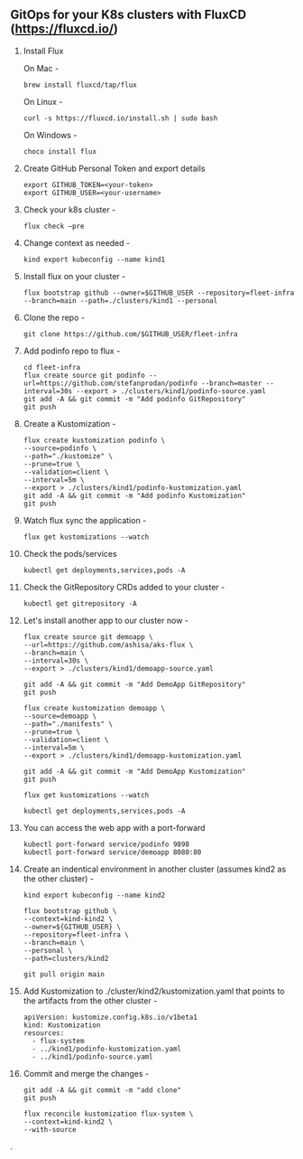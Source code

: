 ## GitOps for your K8s clusters with FluxCD (https://fluxcd.io/)
1.	Install Flux

    On Mac -
    ```
    brew install fluxcd/tap/flux
    ```
    On Linux -
    ```
    curl -s https://fluxcd.io/install.sh | sudo bash
    ```
    On Windows -
    ```
    choco install flux
    ```
2.	Create GitHub Personal Token and export details
    ```
    export GITHUB_TOKEN=<your-token>
    export GITHUB_USER=<your-username>
    ```
3.	Check your k8s cluster -
    ```
    flux check –pre
    ```
4.	Change context as needed -
    ```
    kind export kubeconfig --name kind1
    ```
5.	Install flux on your cluster -
    ```
    flux bootstrap github --owner=$GITHUB_USER --repository=fleet-infra --branch=main --path=./clusters/kind1 --personal
    ```
6.	Clone the repo -
    ```
    git clone https://github.com/$GITHUB_USER/fleet-infra
    ```
7.	Add podinfo repo to flux -
    ```
    cd fleet-infra
    flux create source git podinfo --url=https://github.com/stefanprodan/podinfo --branch=master --interval=30s --export > ./clusters/kind1/podinfo-source.yaml
    git add -A && git commit -m "Add podinfo GitRepository"
    git push
    ```
8.	Create a Kustomization -
    ```
    flux create kustomization podinfo \  
    --source=podinfo \  
    --path="./kustomize" \  
    --prune=true \  
    --validation=client \  
    --interval=5m \  
    --export > ./clusters/kind1/podinfo-kustomization.yaml
    git add -A && git commit -m "Add podinfo Kustomization"
    git push
    ```
9.	Watch flux sync the application -
    ```
    flux get kustomizations --watch
    ```
10.	Check the pods/services
    ```
    kubectl get deployments,services,pods -A
    ```
11. Check the GitRepository CRDs added to your cluster -
    ```
    kubectl get gitrepository -A
    ```
12. Let's install another app to our cluster now -
    ```
    flux create source git demoapp \
    --url=https://github.com/ashisa/aks-flux \
    --branch=main \
    --interval=30s \
    --export > ./clusters/kind1/demoapp-source.yaml
    
    git add -A && git commit -m "Add DemoApp GitRepository"
    git push
    
    flux create kustomization demoapp \
    --source=demoapp \
    --path="./manifests" \
    --prune=true \
    --validation=client \
    --interval=5m \
    --export > ./clusters/kind1/demoapp-kustomization.yaml
    
    git add -A && git commit -m "Add DemoApp Kustomization"
    git push
    
    flux get kustomizations --watch
    
    kubectl get deployments,services,pods -A
    ```
13. You can access the web app with a port-forward
    ```
    kubectl port-forward service/podinfo 9898
    kubectl port-forward service/demoapp 8080:80
    ```
14. Create an indentical environment in another cluster (assumes kind2 as the other cluster) -
    ```
    kind export kubeconfig --name kind2
    
    flux bootstrap github \
    --context=kind-kind2 \
    --owner=${GITHUB_USER} \
    --repository=fleet-infra \
    --branch=main \
    --personal \
    --path=clusters/kind2

    git pull origin main
    ```
15. Add Kustomization to ./cluster/kind2/kustomization.yaml that points to the artifacts from the other cluster -
    ```
    apiVersion: kustomize.config.k8s.io/v1beta1
    kind: Kustomization
    resources:
      - flux-system
      - ../kind1/podinfo-kustomization.yaml
      - ../kind1/podinfo-source.yaml
    ```
16. Commit and merge the changes -
    ```
    git add -A && git commit -m "add clone"
    git push

    flux reconcile kustomization flux-system \
    --context=kind-kind2 \
    --with-source 

    ```
.
